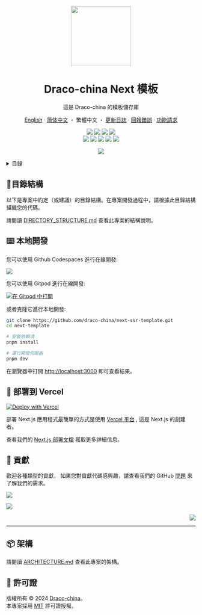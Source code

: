 <a name="readme-top"></a>

<div align="center">

<img width="160" src="https://avatars.githubusercontent.com/u/22271474?v=4">

<h1>Draco-china Next 模板</h1>

這是 Draco-china 的模板儲存庫

[English](./README.md)
·
[简体中文](./README.zh-CN.md)
・
繁體中文
・
[更新日誌](./CHANGELOG.md)
·
[回報錯誤][issues-link]
·
[功能請求][issues-link]

<!-- SHIELD GROUP -->

[![][github-release-shield]][github-release-link]
[![][github-releasedate-shield]][github-releasedate-link]
[![][github-action-test-shield]][github-action-test-link]
[![][github-action-release-shield]][github-action-release-link]<br/>
[![][github-contributors-shield]][github-contributors-link]
[![][github-forks-shield]][github-forks-link]
[![][github-stars-shield]][github-stars-link]
[![][github-issues-shield]][github-issues-link]
[![][github-license-shield]][github-license-link]

![](https://urlscan.io/liveshot/?width=1920&height=1080&url=https://next-ssr-template.vercel.app/zh-TW)

</div>

<details>
<summary><kbd>目錄</kbd></summary>

#### 目錄

- [🌲目錄結構](#目錄結構)
- [⌨️ 本地開發](#️-本地開發)
- [🚀 部署到 Vercel](#-部署到-vercel)
- [🤝 貢獻](#-貢獻)
- [📦 架構](#-架構)
- [📝 許可證](#-許可證)

####

</details>

## 🌲目錄結構

以下是專案中約定（或建議）的目錄結構。在專案開發過程中，請根據此目錄結構組織您的代碼。

請閱讀 [DIRECTORY_STRUCTURE.md](./DIRECTORY_STRUCTURE.md) 查看此專案的結構說明。

## ⌨️ 本地開發

您可以使用 Github Codespaces 進行在線開發:

[![][codespaces-shield]][codespaces-link]

您可以使用 Gitpod 進行在線開發:

[![在 Gitpod 中打開](https://gitpod.io/button/open-in-gitpod.svg)][gitpod-link]

或者克隆它進行本地開發:

```bash
git clone https://github.com/draco-china/next-ssr-template.git
cd next-template

# 安裝依賴項
pnpm install

# 運行開發伺服器
pnpm dev
```

在瀏覽器中打開 <http://localhost:3000> 即可查看結果。

## 🚀 部署到 Vercel

[![Deploy with Vercel](https://vercel.com/button)](https://vercel.com/new/clone?repository-url=https%3A%2F%2Fgithub.com%2Fdraco-china%2Fnext-template)

部署 Next.js 應用程式最簡單的方式是使用
[Vercel 平台](https://vercel.com/new?utm_medium=default-template&filter=next.js&utm_source=create-next-app&utm_campaign=create-next-app-readme)
, 這是 Next.js 的創建者。

查看我們的
[Next.js 部署文檔](https://nextjs.org/docs/deployment)
獲取更多詳細信息。

## 🤝 貢獻

歡迎各種類型的貢獻，
如果您對貢獻代碼感興趣，請查看我們的 GitHub
[問題][github-issues-link] 來了解我們的需求。

[![][pr-welcome-shield]][pr-welcome-link]

[![][contributors-contrib]][contributors-url]

<div align="right">

[![][back-to-top]](#readme-top)

</div>

---

## 📦 架構

請閱讀 [ARCHITECTURE.md](./ARCHITECTURE.md) 查看此專案的架構。

## 📝 許可證

版權所有 © 2024 [Draco-china][profile-link]。<br />
本專案採用 [MIT](./LICENSE) 許可證授權。

<!-- 連結群組 -->

[back-to-top]: https://img.shields.io/badge/-BACK_TO_TOP-151515?style=flat-square
[codespaces-link]: https://codespaces.new/draco-china/next-ssr-template
[codespaces-shield]: https://github.com/codespaces/badge.svg
[contributors-contrib]: https://contrib.rocks/image?repo=draco-china/next-ssr-template
[contributors-url]: https://github.com/draco-china/next-ssr-template/graphs/contributors
[github-action-release-link]: https://github.com/draco-china/next-ssr-template/actions/workflows/release.yml
[github-action-release-shield]: https://img.shields.io/github/actions/workflow/status/draco-china/next-ssr-template/release.yml?label=release&labelColor=black&logo=githubactions&logoColor=white&style=flat-square
[github-action-test-link]: https://github.com/draco-china/next-ssr-template/actions/workflows/test.yml
[github-action-test-shield]: https://img.shields.io/github/actions/workflow/status/draco-china/next-ssr-template/test.yml?label=test&labelColor=black&logo=githubactions&logoColor=white&style=flat-square
[github-contributors-link]: https://github.com/draco-china/next-ssr-template/graphs/contributors
[github-contributors-shield]: https://img.shields.io/github/contributors/draco-china/next-ssr-template?color=c4f042&labelColor=black&style=flat-square
[github-forks-link]: https://github.com/draco-china/next-ssr-template/network/members
[github-forks-shield]: https://img.shields.io/github/forks/draco-china/next-ssr-template?color=8ae8ff&labelColor=black&style=flat-square
[github-issues-link]: https://github.com/draco-china/next-ssr-template/issues
[github-issues-shield]: https://img.shields.io/github/issues/draco-china/next-ssr-template?color=ff80eb&labelColor=black&style=flat-square
[github-license-link]: https://github.com/draco-china/next-ssr-template/blob/master/LICENSE
[github-license-shield]: https://img.shields.io/github/license/draco-china/next-ssr-template?color=white&labelColor=black&style=flat-square
[github-release-link]: https://github.com/draco-china/next-ssr-template/releases
[github-release-shield]: https://img.shields.io/github/v/release/draco-china/next-ssr-template?style=flat-square&sort=semver&logo=github
[github-releasedate-link]: https://github.com/draco-china/next-ssr-template/releases
[github-releasedate-shield]: https://img.shields.io/github/release-date/draco-china/next-ssr-template?labelColor=black&style=flat-square
[github-stars-link]: https://github.com/draco-china/next-ssr-template/network/stargazers
[github-stars-shield]: https://img.shields.io/github/stars/draco-china/next-ssr-template?color=ffcb47&labelColor=black&style=flat-square
[gitpod-link]: https://gitpod.io/#https://github.com/draco-china/next-ssr-template
[issues-link]: https://github.com/draco-china/next-ssr-template/issues/new/choose
[pr-welcome-link]: https://github.com/draco-china/next-ssr-template/pulls
[pr-welcome-shield]: https://img.shields.io/badge/🤯_pr_welcome-%E2%86%92-ffcb47?labelColor=black&style=for-the-badge
[profile-link]: https://github.com/draco-china
